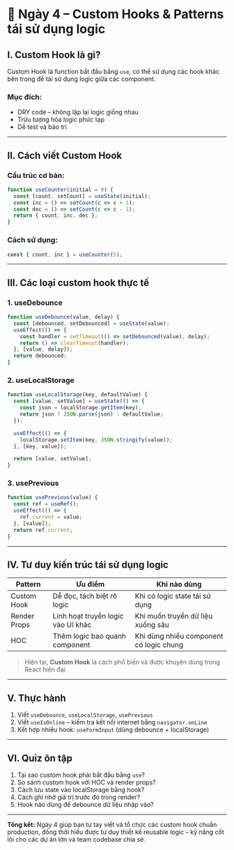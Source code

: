 
# 📘 Ngày 4 – Custom Hooks & Patterns tái sử dụng logic

## I. Custom Hook là gì?
Custom Hook là function bắt đầu bằng `use`, có thể sử dụng các hook khác bên trong để tái sử dụng logic giữa các component.

### Mục đích:
- DRY code – không lặp lại logic giống nhau
- Trừu tượng hóa logic phức tạp
- Dễ test và bảo trì

---

## II. Cách viết Custom Hook

### Cấu trúc cơ bản:
```jsx
function useCounter(initial = 0) {
  const [count, setCount] = useState(initial);
  const inc = () => setCount(c => c + 1);
  const dec = () => setCount(c => c - 1);
  return { count, inc, dec };
}
```

### Cách sử dụng:
```jsx
const { count, inc } = useCounter(5);
```

---

## III. Các loại custom hook thực tế

### 1. useDebounce
```jsx
function useDebounce(value, delay) {
  const [debounced, setDebounced] = useState(value);
  useEffect(() => {
    const handler = setTimeout(() => setDebounced(value), delay);
    return () => clearTimeout(handler);
  }, [value, delay]);
  return debounced;
}
```

### 2. useLocalStorage
```jsx
function useLocalStorage(key, defaultValue) {
  const [value, setValue] = useState(() => {
    const json = localStorage.getItem(key);
    return json ? JSON.parse(json) : defaultValue;
  });

  useEffect(() => {
    localStorage.setItem(key, JSON.stringify(value));
  }, [key, value]);

  return [value, setValue];
}
```

### 3. usePrevious
```jsx
function usePrevious(value) {
  const ref = useRef();
  useEffect(() => {
    ref.current = value;
  }, [value]);
  return ref.current;
}
```

---

## IV. Tư duy kiến trúc tái sử dụng logic

| Pattern | Ưu điểm | Khi nào dùng |
|--------|--------|--------------|
| Custom Hook | Dễ đọc, tách biệt rõ logic | Khi có logic state tái sử dụng |
| Render Props | Linh hoạt truyền logic vào UI khác | Khi muốn truyền dữ liệu xuống sâu |
| HOC | Thêm logic bao quanh component | Khi dùng nhiều component có logic chung |

> Hiện tại, **Custom Hook** là cách phổ biến và được khuyên dùng trong React hiện đại.

---

## V. Thực hành

1. Viết `useDebounce`, `useLocalStorage`, `usePrevious`
2. Viết `useIsOnline` – kiểm tra kết nối internet bằng `navigator.onLine`
3. Kết hợp nhiều hook: `useFormInput` (dùng debounce + localStorage)

---

## VI. Quiz ôn tập

1. Tại sao custom hook phải bắt đầu bằng `use`?
2. So sánh custom hook với HOC và render props?
3. Cách lưu state vào localStorage bằng hook?
4. Cách ghi nhớ giá trị trước đó trong render?
5. Hook nào dùng để debounce dữ liệu nhập vào?

---

**Tổng kết:** Ngày 4 giúp bạn tự tay viết và tổ chức các custom hook chuẩn production, đồng thời hiểu được tư duy thiết kế reusable logic – kỹ năng cốt lõi cho các dự án lớn và team codebase chia sẻ.
